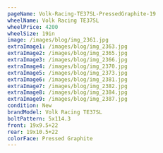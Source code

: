 ```yaml
---
pageName: Volk-Racing-TE37SL-PressedGraphite-19
wheelName: Volk Racing TE37SL
wheelPrice: 4200
wheelSize: 19in
image: /images/blog/img_2361.jpg
extraImage1: /images/blog/img_2363.jpg
extraImage2: /images/blog/img_2365.jpg
extraImage3: /images/blog/img_2366.jpg
extraImage4: /images/blog/img_2370.jpg
extraImage5: /images/blog/img_2373.jpg
extraImage6: /images/blog/img_2381.jpg
extraImage7: /images/blog/img_2382.jpg
extraImage8: /images/blog/img_2384.jpg
extraImage9: /images/blog/img_2387.jpg
condition: New
brandModel: Volk Racing TE37SL
boltPattern: 5x114.3
front: 19x9.5+22
rear: 19x10.5+22
colorFace: Pressed Graphite
---
```

